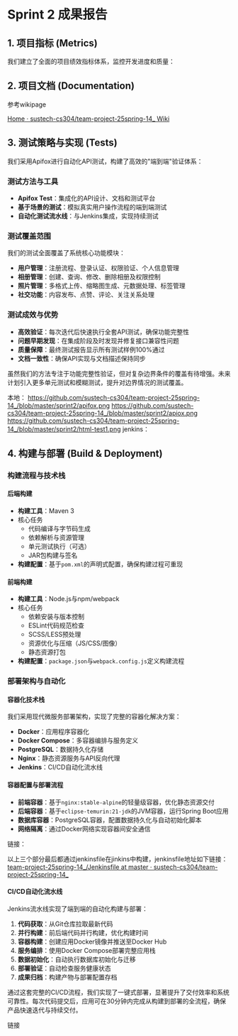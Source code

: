 # Sprint 2 成果报告

## 1. 项目指标 (Metrics)

我们建立了全面的项目绩效指标体系，监控开发进度和质量：



## 2. 项目文档 (Documentation)

参考wikipage

[Home · sustech-cs304/team-project-25spring-14_ Wiki](https://github.com/sustech-cs304/team-project-25spring-14_/wiki)

## 3. 测试策略与实现 (Tests)

我们采用Apifox进行自动化API测试，构建了高效的"端到端"验证体系：

### 测试方法与工具

- **Apifox Test**：集成化的API设计、文档和测试平台
- **基于场景的测试**：模拟真实用户操作流程的端到端测试
- **自动化测试流水线**：与Jenkins集成，实现持续测试

### 测试覆盖范围

我们的测试全面覆盖了系统核心功能模块：

- **用户管理**：注册流程、登录认证、权限验证、个人信息管理
- **相册管理**：创建、查询、修改、删除相册及权限控制
- **照片管理**：多格式上传、缩略图生成、元数据处理、标签管理
- **社交功能**：内容发布、点赞、评论、关注关系处理

### 测试成效与优势

- **高效验证**：每次迭代后快速执行全套API测试，确保功能完整性
- **问题早期发现**：在集成阶段及时发现并修复接口兼容性问题
- **质量保障**：最终测试报告显示所有测试样例100%通过
- **文档一致性**：确保API实现与文档描述保持同步

虽然我们的方法专注于功能完整性验证，但对复杂边界条件的覆盖有待增强。未来计划引入更多单元测试和模糊测试，提升对边界情况的测试覆盖。

本地：
https://github.com/sustech-cs304/team-project-25spring-14_/blob/master/sprint2/apifox.png
https://github.com/sustech-cs304/team-project-25spring-14_/blob/master/sprint2/apiox.png
https://github.com/sustech-cs304/team-project-25spring-14_/blob/master/sprint2/html-test1.png
jenkins：

## 4. 构建与部署 (Build & Deployment)

### 构建流程与技术栈

#### 后端构建

- **构建工具**：Maven 3
- 核心任务
  - 代码编译与字节码生成
  - 依赖解析与资源管理
  - 单元测试执行（可选）
  - JAR包构建与签名
- **构建配置**：基于`pom.xml`的声明式配置，确保构建过程可重现

#### 前端构建

- **构建工具**：Node.js与npm/webpack
- 核心任务
  - 依赖安装与版本控制
  - ESLint代码规范检查
  - SCSS/LESS预处理
  - 资源优化与压缩（JS/CSS/图像）
  - 静态资源打包
- **构建配置**：`package.json`与`webpack.config.js`定义构建流程

### 部署架构与自动化

#### 容器化技术栈

我们采用现代微服务部署架构，实现了完整的容器化解决方案：

- **Docker**：应用程序容器化
- **Docker Compose**：多容器编排与服务定义
- **PostgreSQL**：数据持久化存储
- **Nginx**：静态资源服务与API反向代理
- **Jenkins**：CI/CD自动化流水线

#### 容器配置与部署流程

- **前端容器**：基于`nginx:stable-alpine`的轻量级容器，优化静态资源交付
- **后端容器**：基于`eclipse-temurin:21-jdk`的JVM容器，运行Spring Boot应用
- **数据库容器**：PostgreSQL容器，配置数据持久化与自动初始化脚本
- **网络隔离**：通过Docker网络实现容器间安全通信

链接：



以上三个部分最后都通过jenkinsfile在jinkins中构建，jenkinsfile地址如下链接：
[team-project-25spring-14_/Jenkinsfile at master · sustech-cs304/team-project-25spring-14_](https://github.com/sustech-cs304/team-project-25spring-14_/blob/master/Jenkinsfile)

#### CI/CD自动化流水线

Jenkins流水线实现了端到端的自动化构建与部署：

1. **代码获取**：从Git仓库拉取最新代码
2. **并行构建**：前后端代码并行构建，优化构建时间
3. **容器构建**：创建应用Docker镜像并推送至Docker Hub
4. **服务编排**：使用Docker Compose部署完整应用栈
5. **数据初始化**：自动执行数据库初始化与迁移
6. **部署验证**：自动检查服务健康状态
7. **成果归档**：构建产物与部署配置存档

通过这套完整的CI/CD流程，我们实现了一键式部署，显著提升了交付效率和系统可靠性。每次代码提交后，应用可在30分钟内完成从构建到部署的全流程，确保产品快速迭代与持续交付。

链接
